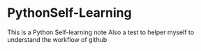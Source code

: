 # PythonSelf-Learning
This is a Python Self-learning note 
Also a test to helper myself to understand the workflow of github

